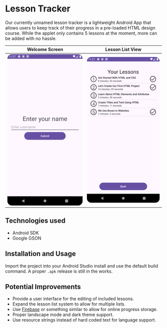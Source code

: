 # Lesson Tracker

Our currently unnamed lesson tracker is a lightweight Android App that allows users to keep track of their progress in a pre-loaded HTML design course. While the applet only contains 5 lessons at the moment, more can be added with no hassle.

Welcome Screen | Lesson List View
:-------------:|:------------------:
![A screenshot of the initial login screen.](LoginScreen.png "Welcome Screen") | ![A screenshot of the lesson list view with some lessons completed.](LessonList.png "Lesson List View")

## Technologies used

- Android SDK
- Google GSON

## Installation and Usage

Import the project into your Android Studio install and use the default build command. A proper `.apk` release is still in the works.

## Potential Improvements

- Provide a user interface for the editing of included lessons.
- Expand the lesson list system to allow for multiple lists.
- Use [Firebase](https://firebase.google.com) or something similar to allow for online progress storage.
- Proper landscape mode and dark theme support.
- Use resource strings instead of hard coded text for language support.

